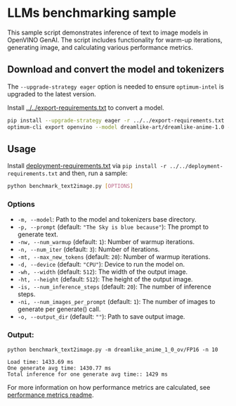 # LLMs benchmarking sample

This sample script demonstrates inference of text to image models in OpenVINO GenAI. The script includes functionality for warm-up iterations, generating image, and calculating various performance metrics.

## Download and convert the model and tokenizers

The `--upgrade-strategy eager` option is needed to ensure `optimum-intel` is upgraded to the latest version.

Install [../../export-requirements.txt](../../export-requirements.txt) to convert a model.

```sh
pip install --upgrade-strategy eager -r ../../export-requirements.txt
optimum-cli export openvino --model dreamlike-art/dreamlike-anime-1.0 --task stable-diffusion --weight-format fp16 dreamlike_anime_1_0_ov/FP16
```


## Usage

Install [deployment-requirements.txt](../../deployment-requirements.txt) via `pip install -r ../../deployment-requirements.txt` and then, run a sample:

```sh
python benchmark_text2image.py [OPTIONS]
```

### Options

- `-m, --model`: Path to the model and tokenizers base directory.
- `-p, --prompt` (default: `"The Sky is blue because"`): The prompt to generate text.
- `-nw, --num_warmup` (default: `1`): Number of warmup iterations.
- `-n, --num_iter` (default: `3`): Number of iterations.
- `-mt, --max_new_tokens` (default: `20`): Number of warmup iterations.
- `-d, --device` (default: `"CPU"`): Device to run the model on.
- `-wh, --width` (default: `512`): The width of the output image.
- `-ht, --height` (default: `512`): The height of the output image.
- `-is, --num_inference_steps` (default: `20`): The number of inference steps.
- `-ni, --num_images_per_prompt` (default: `1`): The number of images to generate per generate() call.
- `-o, --output_dir` (default: `""`): Path to save output image.

### Output:

```
python benchmark_text2image.py -m dreamlike_anime_1_0_ov/FP16 -n 10
```

```
Load time: 1433.69 ms
One generate avg time: 1430.77 ms
Total inference for one generate avg time:: 1429 ms
```

For more information on how performance metrics are calculated, see [performance metrics readme](../../../src/README.md#performance-metrics).
